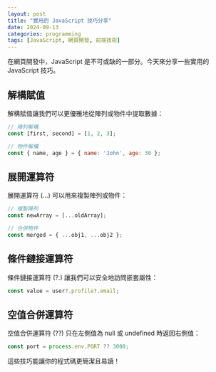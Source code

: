 ```yaml
---
layout: post
title: "實用的 JavaScript 技巧分享"
date: 2024-09-13
categories: programming
tags: [JavaScript, 網頁開發, 前端技術]
---
```


在網頁開發中，JavaScript 是不可或缺的一部分。今天來分享一些實用的 JavaScript 技巧。

## 解構賦值

解構賦值讓我們可以更優雅地從陣列或物件中提取數據：

```javascript
// 陣列解構
const [first, second] = [1, 2, 3];

// 物件解構
const { name, age } = { name: 'John', age: 30 };
```

## 展開運算符

展開運算符 (...) 可以用來複製陣列或物件：

```javascript
// 複製陣列
const newArray = [...oldArray];

// 合併物件
const merged = { ...obj1, ...obj2 };
```

## 條件鏈接運算符

條件鏈接運算符 (?.) 讓我們可以安全地訪問嵌套屬性：

```javascript
const value = user?.profile?.email;
```

## 空值合併運算符

空值合併運算符 (??) 只在左側值為 null 或 undefined 時返回右側值：

```javascript
const port = process.env.PORT ?? 3000;
```

這些技巧能讓你的程式碼更簡潔且易讀！